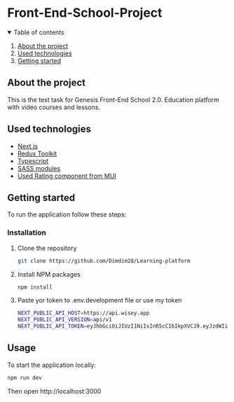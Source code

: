 # Front-End-School-Project

<details open="open">
  <summary>Table of contents</summary>
  <ol>
    <li><a href="#about-the-project">About the project</a></li>
    <li><a href="#used-technologies">Used technologies</a></li>
    <li><a href="#getting-started">Getting started</a></li>
  </ol>
</details>

## About the project

This is the test task for Genesis Front-End School 2.0. Education platform with video courses and lessons.

## Used technologies

- [Next.js](https://nextjs.org)
- [Redux Toolkit](https://redux-toolkit.js.org/tutorials/quick-start)
- [Typescript](https://www.typescriptlang.org/)
- [SASS modules](https://github.com/sass/sass)
- [Used Rating component from MUI](https://mui.com)

## Getting started

To run the application follow these steps:

### Installation

1. Clone the repository
   ```sh
   git clone https://github.com/Dimdim28/Learning-platform
   ```
2. Install NPM packages
   ```sh
   npm install
   ```
3. Paste yor token to .env.development file or use my token
   ```sh
   NEXT_PUBLIC_API_HOST=https://api.wisey.app
   NEXT_PUBLIC_API_VERSION=api/v1
   NEXT_PUBLIC_API_TOKEN=eyJhbGciOiJIUzI1NiIsInR5cCI6IkpXVCJ9.eyJzdWIiOiJkYjFhODEwYy1iZGNjLTRiY2ItYTQyMC0xOTQ3MjRkZGMxNmMiLCJwbGF0Zm9ybSI6InN1YnNjcmlwdGlvbnMiLCJpYXQiOjE2Nzg5MDYxMDMsImV4cCI6MTY3OTgwNjEwM30.en1Z4lf-sUfsh3eW9rGE-cexL7-IBiI73TrlFJzJ09U
   ```

## Usage

To start the application locally:

```sh
npm run dev
```

Then open http://localhost:3000
